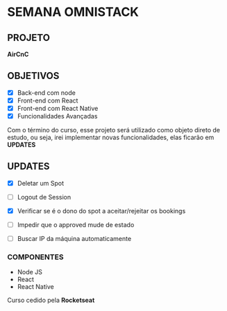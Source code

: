 # SEMANA OMNISTACK

## PROJETO
**AirCnC**

## OBJETIVOS
- [x] Back-end com node
- [x] Front-end com React
- [x] Front-end com React Native
- [x] Funcionalidades Avançadas

Com o término do curso, esse projeto será utilizado como objeto direto de estudo, ou seja, irei implementar novas funcionalidades, elas ficarão em **UPDATES**

## UPDATES 
- [x] Deletar um Spot
- [ ] Logout de Session
- [x] Verificar se é o dono do spot a aceitar/rejeitar os bookings
- [ ] Impedir que o approved mude de estado
- [ ] Buscar IP da máquina automaticamente




### COMPONENTES
- Node JS
- React 
- React Native

Curso cedido pela **Rocketseat**
